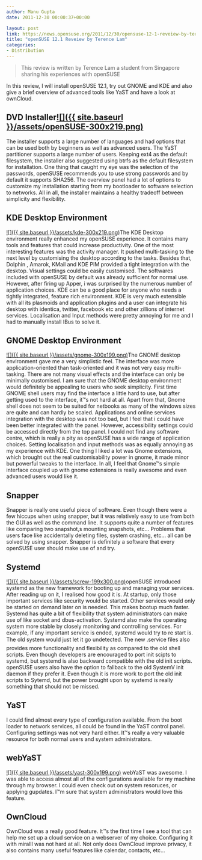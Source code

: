 ```yaml
---
author: Manu Gupta
date: 2011-12-30 00:00:37+00:00

layout: post
link: https://news.opensuse.org/2011/12/30/opensuse-12-1-reveiew-by-terence-lam/
title: "openSUSE 12.1 Reveiew by Terence Lam"
categories:
- Distribution
---
```



<blockquote>This review is written by Terence Lam a student from Singapore sharing his experiences with openSUSE</blockquote>


In this review, I will install openSUSE 12.1, try out GNOME and KDE and also give a brief overview of advanced tools like YaST and have a look at ownCloud.


## DVD Installer[![]({{ site.baseurl }}/assets/openSUSE-300x219.png)](https://news.opensuse.org/2011/12/30/opensuse-12-1-reveiew-by-terence-lam/opensuse-2/)


The installer supports a large number of languages and had options that can be used both by beginners as well as advanced users. The YaST partitioner supports a large number of users. Keeping ext4 as the default filesystem, the installer also suggested using btrfs as the default filesystem for installation. One thing that caught my eye was the selection of the passwords, openSUSE recommends you to use strong passwords and by default it supports SHA256. The overview panel had a lot of options to customize my installation starting from my bootloader to software selection to networks. All in all, the installer maintains a healthy tradeoff between simplicity and flexibility.


## KDE Desktop Environment


[![]({{ site.baseurl }}/assets/kde-300x219.png)](https://news.opensuse.org/2011/12/30/opensuse-12-1-reveiew-by-terence-lam/kde/)The KDE Desktop environment really enhanced my openSUSE experience. It contains many tools and features that could increase productivity. One of the most interesting features was the activity manager. It pushed multi-tasking to the next level by customising the desktop according to the tasks. Besides that, Dolphin , Amarok, KMail and KDE PIM provided a tight integration with the desktop. Visual settings could be easily customised. The softwares included with openSUSE by default was already sufficient for normal use. However, after firing up Apper, i was surprised by the numerous number of application choices. KDE can be a good place for anyone who needs a tightly integrated, feature rich environment. KDE is very much extensible with all its plasmoids and application plugins and a user can integrate his desktop with identica, twitter, facebook etc and other zillions of internet services. Localisation and Input methods were pretty annoying for me and I had to manually install IBus to solve it.


## GNOME Desktop Environment


[![]({{ site.baseurl }}/assets/gnome-300x199.png)](https://news.opensuse.org/2011/12/30/opensuse-12-1-reveiew-by-terence-lam/gnome-5/)The GNOME desktop environment gave me a very simplistic feel. The interface was more application-oriented than task-oriented and it was not very easy multi-tasking. There are not many visual effects and the interface can only be minimally customised. I am sure that the GNOME desktop environment would definitely be appealing to users who seek simplicity. First time GNOME shell users may find the interface a little hard to use, but after getting used to the interface, it™s not hard at all. Apart from that, Gnome shell does not seem to be suited for netbooks as many of the windows sizes are quite and can hardly be scaled. Applications and online services integration with the desktop was not too bad, but I feel that i could have been better integrated with the panel. However, accessibility settings could be accessed directly from the top panel. I could not find any software centre, which is really a pity as openSUSE has a wide range of application choices. Setting localisation and input methods was as equally annoying as my experience with KDE. One thing I liked a lot was Gnome extensions, which brought out the real customisability power in gnome, it made minor but powerful tweaks to the interface. In all, I feel that Gnome™s simple interface coupled up with gnome extensions is really awesome and even advanced users would like it.


## Snapper


Snapper is really one useful piece of software. Even though there were a few hiccups when using snapper, but it was relatively easy to use from both the GUI as well as the command line. It supports quite a number of features like comparing two snapshot,s mounting snapshots, etc... Problems that users face like accidentally deleting files, system crashing, etc... all can be solved by using snapper. Snapper is definitely a software that every openSUSE user should make use of and try.


## Systemd


[
](https://news.opensuse.org/?attachment_id=12351)
[![]({{ site.baseurl }}/assets/screw-199x300.png)](https://news.opensuse.org/2011/12/30/opensuse-12-1-reveiew-by-terence-lam/screw/)openSUSE introduced systemd as the new framework for booting up and managing your services. After reading up on it, I realised how good it is. At startup, only those important services like security would be started. Other services would only be started on demand later on is needed. This makes bootup much faster. Systemd has quite a bit of flexibility that system administrators can make use of like socket and dbus-activation. Systemd also make the operating system more stable by closely monitoring and controlling services. For example, if any important service is ended, systemd would try to re start is. The old system would just let it go undetected. The new .service files also provides more functionality and flexibility as compared to the old shell scripts. Even though developers are encouraged to port init scipts to systemd, but systemd is also backward compatible with the old init scripts. openSUSE users also have the option to fallback to the old SystemV init daemon if they prefer it. Even though it is more work to port the old init scripts to Sytemd, but the power brought upon by systemd is really something that should not be missed.


## YaST


I could find almost every type of configuration available. From the boot loader to network services, all could be found in the YaST control panel. Configuring settings was not very hard either. It™s really a very valuable resource for both normal users and system administrators.


## webYaST


[![]({{ site.baseurl }}/assets/yast-300x199.png)](https://news.opensuse.org/2011/12/30/opensuse-12-1-reveiew-by-terence-lam/yast/)
webYaST was awesome. I was able to access almost all of the configurations available for my machine through my browser. I could even check out on system resoruces, or applying gupdates. I™m sure that system administrators would love this feature.


## OwnCloud


OwnCloud was a really good feature. It™s the first time I see a tool that can help me set up a cloud service on a webserver of my choice. Configuring it with miralll was not hard at all. Not only does OwnCloud improve privacy, it also contains many useful features like calendar, contacts, etc...		
